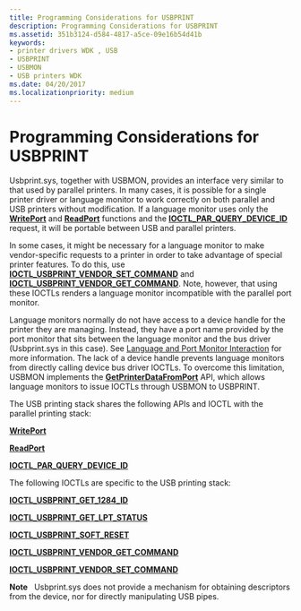 ```yaml
---
title: Programming Considerations for USBPRINT
description: Programming Considerations for USBPRINT
ms.assetid: 351b3124-d584-4817-a5ce-09e16b54d41b
keywords:
- printer drivers WDK , USB
- USBPRINT
- USBMON
- USB printers WDK
ms.date: 04/20/2017
ms.localizationpriority: medium
---
```


# Programming Considerations for USBPRINT





Usbprint.sys, together with USBMON, provides an interface very similar to that used by parallel printers. In many cases, it is possible for a single printer driver or language monitor to work correctly on both parallel and USB printers without modification. If a language monitor uses only the [**WritePort**](/windows-hardware/drivers/ddi/winsplp/nf-winsplp-writeport) and [**ReadPort**](/windows-hardware/drivers/ddi/winsplp/nf-winsplp-readport) functions and the [**IOCTL\_PAR\_QUERY\_DEVICE\_ID**](/windows-hardware/drivers/ddi/ntddpar/ni-ntddpar-ioctl_par_query_device_id) request, it will be portable between USB and parallel printers.

In some cases, it might be necessary for a language monitor to make vendor-specific requests to a printer in order to take advantage of special printer features. To do this, use [**IOCTL\_USBPRINT\_VENDOR\_SET\_COMMAND**](/windows-hardware/drivers/ddi/usbprint/ni-usbprint-ioctl_usbprint_vendor_set_command) and [**IOCTL\_USBPRINT\_VENDOR\_GET\_COMMAND**](/windows-hardware/drivers/ddi/usbprint/ni-usbprint-ioctl_usbprint_vendor_get_command). Note, however, that using these IOCTLs renders a language monitor incompatible with the parallel port monitor.

Language monitors normally do not have access to a device handle for the printer they are managing. Instead, they have a port name provided by the port monitor that sits between the language monitor and the bus driver (Usbprint.sys in this case). See [Language and Port Monitor Interaction](language-and-port-monitor-interaction.md) for more information. The lack of a device handle prevents language monitors from directly calling device bus driver IOCTLs. To overcome this limitation, USBMON implements the [**GetPrinterDataFromPort**](/previous-versions/ff550506(v=vs.85)) API, which allows language monitors to issue IOCTLs through USBMON to USBPRINT.

The USB printing stack shares the following APIs and IOCTL with the parallel printing stack:

[**WritePort**](/windows-hardware/drivers/ddi/winsplp/nf-winsplp-writeport)

[**ReadPort**](/windows-hardware/drivers/ddi/winsplp/nf-winsplp-readport)

[**IOCTL\_PAR\_QUERY\_DEVICE\_ID**](/windows-hardware/drivers/ddi/ntddpar/ni-ntddpar-ioctl_par_query_device_id)

The following IOCTLs are specific to the USB printing stack:

[**IOCTL\_USBPRINT\_GET\_1284\_ID**](/windows-hardware/drivers/ddi/usbprint/ni-usbprint-ioctl_usbprint_get_1284_id)

[**IOCTL\_USBPRINT\_GET\_LPT\_STATUS**](/windows-hardware/drivers/ddi/usbprint/ni-usbprint-ioctl_usbprint_get_lpt_status)

[**IOCTL\_USBPRINT\_SOFT\_RESET**](/windows-hardware/drivers/ddi/usbprint/ni-usbprint-ioctl_usbprint_soft_reset)

[**IOCTL\_USBPRINT\_VENDOR\_GET\_COMMAND**](/windows-hardware/drivers/ddi/usbprint/ni-usbprint-ioctl_usbprint_vendor_get_command)

[**IOCTL\_USBPRINT\_VENDOR\_SET\_COMMAND**](/windows-hardware/drivers/ddi/usbprint/ni-usbprint-ioctl_usbprint_vendor_set_command)

**Note**   Usbprint.sys does not provide a mechanism for obtaining descriptors from the device, nor for directly manipulating USB pipes.

 

 

